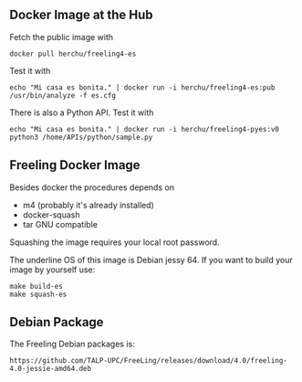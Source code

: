 

Docker Image at the Hub
------------

Fetch the public image with

    docker pull herchu/freeling4-es


Test it with

    echo "Mi casa es bonita." | docker run -i herchu/freeling4-es:pub /usr/bin/analyze -f es.cfg


There is also a Python API. Test it with

    echo "Mi casa es bonita." | docker run -i herchu/freeling4-pyes:v0 python3 /home/APIs/python/sample.py



Freeling Docker Image
---------------


Besides docker the procedures depends on
- m4 (probably it's already installed)
- docker-squash
- tar GNU compatible

Squashing the image requires your local root password.


The underline OS of this image is Debian jessy 64.
If you want to build your image by yourself use:

    make build-es
    make squash-es



Debian Package
--------------

The Freeling Debian packages is:

    https://github.com/TALP-UPC/FreeLing/releases/download/4.0/freeling-4.0-jessie-amd64.deb


